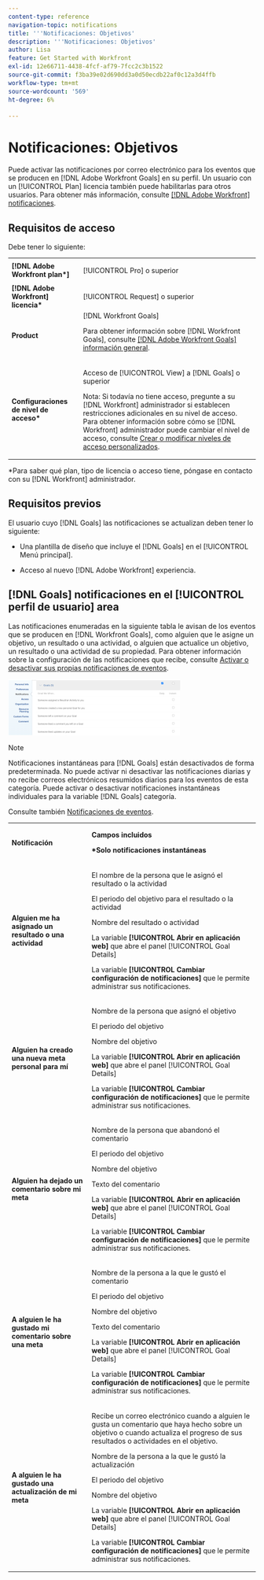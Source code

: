 ```yaml
---
content-type: reference
navigation-topic: notifications
title: '''Notificaciones: Objetivos'
description: '''Notificaciones: Objetivos'
author: Lisa
feature: Get Started with Workfront
exl-id: 12e66711-4438-4fcf-af79-7fcc2c3b1522
source-git-commit: f3ba39e02d690dd3a0d50ecdb22af0c12a3d4ffb
workflow-type: tm+mt
source-wordcount: '569'
ht-degree: 6%

---
```


# Notificaciones: Objetivos

Puede activar las notificaciones por correo electrónico para los eventos que se producen en [!DNL Adobe Workfront Goals] en su perfil. Un usuario con un [!UICONTROL Plan] licencia también puede habilitarlas para otros usuarios. Para obtener más información, consulte [[!DNL Adobe Workfront] notificaciones](../../workfront-basics/using-notifications/wf-notifications.md).

## Requisitos de acceso

<!--
<p data-mc-conditions="QuicksilverOrClassic.Draft mode">(NOTE: because there are conditions for who sees this, I added this from the How To articles/ template although this is not a How To. But I like the format, so I thought keeping it consistent might help users. We may decide to update this when we have access and prereq for overview-type articles)</p>
-->

Debe tener lo siguiente:

<table style="table-layout:auto"> 
 <col> 
 <col> 
 <tbody> 
  <tr> 
   <td role="rowheader"><strong>[!DNL Adobe Workfront plan*]</strong></td> 
   <td> <p>[!UICONTROL Pro] o superior</p> </td> 
  </tr> 
  <tr> 
   <td role="rowheader"><strong>[!DNL Adobe Workfront] licencia*</strong></td> 
   <td> <p>[!UICONTROL Request] o superior</p> </td> 
  </tr> 
  <tr> 
   <td role="rowheader"><strong>Product</strong></td> 
   <td>[!DNL Workfront Goals] <p>Para obtener información sobre [!DNL Workfront Goals], consulte <a href="../../workfront-goals/goal-management/wf-goals-overview.md" class="MCXref xref">[!DNL Adobe Workfront Goals] información general</a>.</p> </td> 
  </tr> 
  <tr> 
   <td role="rowheader"><strong>Configuraciones de nivel de acceso*</strong></td> 
   <td> <p>Acceso de [!UICONTROL View] a [!DNL Goals] o superior</p> <p>Nota: Si todavía no tiene acceso, pregunte a su [!DNL Workfront] administrador si establecen restricciones adicionales en su nivel de acceso. Para obtener información sobre cómo se [!DNL Workfront] administrador puede cambiar el nivel de acceso, consulte <a href="../../administration-and-setup/add-users/configure-and-grant-access/create-modify-access-levels.md" class="MCXref xref">Crear o modificar niveles de acceso personalizados</a>.</p> </td> 
  </tr> <!--
   <tr data-mc-conditions="QuicksilverOrClassic.Draft mode"> 
    <td role="rowheader">Object permissions</td> 
    <td> <p>[Insert permissions needed]</p> <p>For information on requesting additional access, see <a href="../../workfront-basics/grant-and-request-access-to-objects/request-access.md" class="MCXref xref">Request access to objects </a>.</p> </td> 
   </tr>
  --> 
 </tbody> 
</table>

&#42;Para saber qué plan, tipo de licencia o acceso tiene, póngase en contacto con su [!DNL Workfront] administrador.

## Requisitos previos

El usuario cuyo [!DNL Goals] las notificaciones se actualizan deben tener lo siguiente:

* Una plantilla de diseño que incluye el [!DNL Goals] en el [!UICONTROL Menú principal].
* Acceso al nuevo [!DNL Adobe Workfront] experiencia.

   <!--
  <MadCap:conditionalText data-mc-conditions="QuicksilverOrClassic.Draft mode">
  (NOTE: we need this here because you can see these notifications from Classic)
  </MadCap:conditionalText>
  -->

## [!DNL Goals] notificaciones en el [!UICONTROL perfil de usuario] area

Las notificaciones enumeradas en la siguiente tabla le avisan de los eventos que se producen en [!DNL Workfront Goals], como alguien que le asigne un objetivo, un resultado o una actividad, o alguien que actualice un objetivo, un resultado o una actividad de su propiedad. Para obtener información sobre la configuración de las notificaciones que recibe, consulte [Activar o desactivar sus propias notificaciones de eventos](../../workfront-basics/using-notifications/activate-or-deactivate-your-own-event-notifications.md).

![](assets/goals-notifications-preferences-350x114.png)

>[!NOTE]
>
>Notificaciones instantáneas para [!DNL Goals] están desactivados de forma predeterminada. No puede activar ni desactivar las notificaciones diarias y no recibe correos electrónicos resumidos diarios para los eventos de esta categoría. Puede activar o desactivar notificaciones instantáneas individuales para la variable [!DNL Goals] categoría.

Consulte también [Notificaciones de eventos](../../workfront-basics/using-notifications/event-notifications.md).

<table style="table-layout:auto"> 
 <col> 
 <col> 
 <tbody> 
  <tr> 
   <td><strong>Notificación</strong></td> 
   <td> <p><strong>Campos incluidos</strong> </p> <p><strong>*Solo notificaciones instantáneas</strong></p> </td> 
  </tr> 
  <tr> 
   <td><strong>Alguien me ha asignado un resultado o una actividad</strong></td> 
   <td> <p>El nombre de la persona que le asignó el resultado o la actividad</p> <p>El periodo del objetivo para el resultado o la actividad</p> <p>Nombre del resultado o actividad</p> <p>La variable <strong>[!UICONTROL Abrir en aplicación web]</strong> que abre el panel [!UICONTROL Goal Details]</p> <p>La variable <strong>[!UICONTROL Cambiar configuración de notificaciones]</strong> que le permite administrar sus notificaciones.</p> </td> 
  </tr> 
  <tr> 
   <td><strong>Alguien ha creado una nueva meta personal para mí</strong> </td> 
   <td> <p>Nombre de la persona que asignó el objetivo</p> <p>El periodo del objetivo</p> <p>Nombre del objetivo</p> <p>La variable <strong>[!UICONTROL Abrir en aplicación web]</strong> que abre el panel [!UICONTROL Goal Details]</p> <p>La variable <strong>[!UICONTROL Cambiar configuración de notificaciones]</strong> que le permite administrar sus notificaciones.</p> </td> 
  </tr> 
  <tr> 
   <td><strong>Alguien ha dejado un comentario sobre mi meta</strong></td> 
   <td> <p>Nombre de la persona que abandonó el comentario</p> <p>El periodo del objetivo </p> <p>Nombre del objetivo</p> <p>Texto del comentario</p> <p>La variable <strong>[!UICONTROL Abrir en aplicación web]</strong> que abre el panel [!UICONTROL Goal Details]</p> <p>La variable <strong>[!UICONTROL Cambiar configuración de notificaciones]</strong> que le permite administrar sus notificaciones.</p> </td> 
  </tr> 
  <tr> 
   <td><strong>A alguien le ha gustado mi comentario sobre una meta</strong></td> 
   <td> <p>Nombre de la persona a la que le gustó el comentario</p> <p>El periodo del objetivo </p> <p>Nombre del objetivo</p> <p>Texto del comentario </p> <p>La variable <strong>[!UICONTROL Abrir en aplicación web]</strong> que abre el panel [!UICONTROL Goal Details]</p> <p>La variable <strong>[!UICONTROL Cambiar configuración de notificaciones]</strong> que le permite administrar sus notificaciones.</p> </td> 
  </tr> 
  <tr> 
   <td><strong>A alguien le ha gustado una actualización de mi meta</strong></td> 
   <td> <p>Recibe un correo electrónico cuando a alguien le gusta un comentario que haya hecho sobre un objetivo o cuando actualiza el progreso de sus resultados o actividades en el objetivo. </p> <p>Nombre de la persona a la que le gustó la actualización</p> <p>El periodo del objetivo </p> <p>Nombre del objetivo</p> <p>La variable <strong>[!UICONTROL Abrir en aplicación web]</strong> que abre el panel [!UICONTROL Goal Details]</p> <p>La variable <strong>[!UICONTROL Cambiar configuración de notificaciones]</strong> que le permite administrar sus notificaciones.</p> </td> 
  </tr> 
 </tbody> 
</table>

<!--
NOTE FOR NAME OF GOAL IN LAST TABLE CELL: check this. Is this true? Didn't triggger when this was written; add anything else? Maybe the type of the update is mentioned?!
-->
